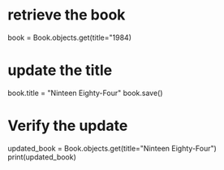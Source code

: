 # retrieve the book
book = Book.objects.get(title="1984)

# update the title 
book.title = "Ninteen Eighty-Four"
book.save()

# Verify the update
updated_book = Book.objects.get(title="Ninteen Eighty-Four")
print(updated_book)